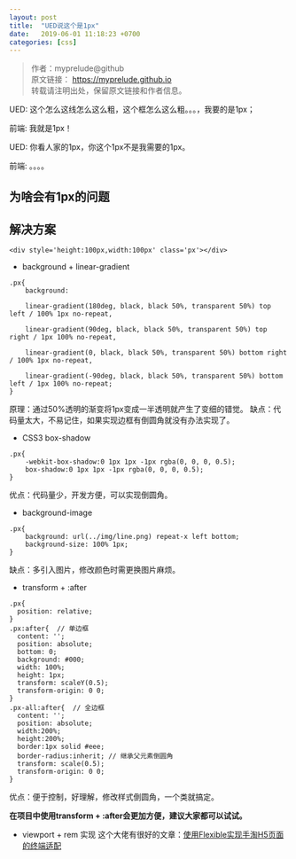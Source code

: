 ```yaml
---
layout: post
title:  "UED说这个是1px"
date:   2019-06-01 11:18:23 +0700
categories: [css]
---
```

>作者：myprelude@github  
原文链接： https://myprelude.github.io       
转载请注明出处，保留原文链接和作者信息。

UED: 这个怎么这线怎么这么粗，这个框怎么这么粗。。。，我要的是1px；

前端: 我就是1px！

UED: 你看人家的1px，你这个1px不是我需要的1px。

前端: 。。。。

## 为啥会有1px的问题

## 解决方案
```
<div style='height:100px,width:100px' class='px'></div>
```
* background + linear-gradient
```
.px{
    background:

    linear-gradient(180deg, black, black 50%, transparent 50%) top left / 100% 1px no-repeat,

    linear-gradient(90deg, black, black 50%, transparent 50%) top right / 1px 100% no-repeat,

    linear-gradient(0, black, black 50%, transparent 50%) bottom right / 100% 1px no-repeat,

    linear-gradient(-90deg, black, black 50%, transparent 50%) bottom left / 1px 100% no-repeat;
}
```
原理：通过50%透明的渐变将1px变成一半透明就产生了变细的错觉。
缺点：代码量太大，不易记住，如果实现边框有倒圆角就没有办法实现了。

* CSS3 box-shadow
```
.px{
    -webkit-box-shadow:0 1px 1px -1px rgba(0, 0, 0, 0.5);
    box-shadow:0 1px 1px -1px rgba(0, 0, 0, 0.5);
}
```
优点：代码量少，开发方便，可以实现倒圆角。

* background-image
```
.px{
    background: url(../img/line.png) repeat-x left bottom;
    background-size: 100% 1px;
}

```
缺点：多引入图片，修改颜色时需更换图片麻烦。

* transform + :after
```
.px{
  position: relative;
}
.px:after{  // 单边框
  content: '';
  position: absolute;
  bottom: 0;
  background: #000;
  width: 100%;
  height: 1px;
  transform: scaleY(0.5);
  transform-origin: 0 0;
}
.px-all:after{  // 全边框
  content: '';
  position: absolute;
  width:200%;
  height:200%;
  border:1px solid #eee;
  border-radius:inherit; // 继承父元素倒圆角
  transform: scale(0.5);
  transform-origin: 0 0;
}
```
优点：便于控制，好理解，修改样式倒圆角，一个类就搞定。

**在项目中使用transform + :after会更加方便，建议大家都可以试试。**

* viewport + rem 实现
这个大佬有很好的文章：[使用Flexible实现手淘H5页面的终端适配](https://github.com/amfe/article/issues/17)